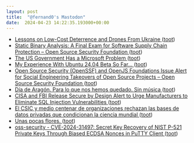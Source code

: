 ```yaml
---
layout: post
title:  "@fernand0's Mastodon"
date:  2024-04-23 14:22:35.193000+00:00
---
```

*  [Lessons on Low-Cost Deterrence and Drones From Ukraine ](https://www.youtube.com/watch?v=1O0sRM-uY7E&amp%3Bfeature=youtu.b) ([toot](https://mastodon.social/@fernand0/112320980922268317))
*  [Static Binary Analysis: A Final Exam for Software Supply Chain Protection – Open Source Security Foundation ](https://openssf.org/blog/2024/04/04/static-binary-analysis-a-final-exam-for-software-supply-chain-protection) ([toot](https://mastodon.social/@fernand0/112320327078422997))
*  [The US Government Has a Microsoft Problem ](https://www.wired.com/story/the-us-government-has-a-microsoft-problem) ([toot](https://mastodon.social/@fernand0/112320011528862712))
*  [My Experience With Ubuntu 24.04 Beta So Far... ](https://news.itsfoss.com/ubuntu-24-04-beta-experience) ([toot](https://mastodon.social/@fernand0/112319820628648799))
*  [Open Source Security (OpenSSF) and OpenJS Foundations Issue Alert for Social Engineering Takeovers of Open Source Projects – Open Source Security Foundation ](https://openssf.org/blog/2024/04/15/open-source-security-openssf-and-openjs-foundations-issue-alert-for-social-engineering-takeovers-of-open-source-projects) ([toot](https://mastodon.social/@fernand0/112319550078035509))
*  [Día de Aragón. Para lo que nos hemos quedado. Sin música ](https://mastodon.social/@fernand0/112319103297518814) ([toot](https://mastodon.social/@fernand0/112319103297518814))
*  [CISA and FBI Release Secure by Design Alert to Urge Manufacturers to Eliminate SQL Injection Vulnerabilities   ](https://www.cisa.gov/news-events/alerts/2024/03/25/cisa-and-fbi-release-secure-design-alert-urge-manufacturers-eliminate-sql-injection-vulnerabilities) ([toot](https://mastodon.social/@fernand0/112317916216639334))
*  [El CSIC y medio centenar de organizaciones rechazan las bases de datos privadas que condicionan la ciencia mundial ](https://elpais.com/ciencia/2024-04-16/el-csic-y-medio-centenar-de-organizaciones-rechazan-las-bases-de-datos-privadas-que-condicionan-la-ciencia-mundial.htm) ([toot](https://mastodon.social/@fernand0/112315989004508319))
*  [Unas pocas flores. ](https://avecesunafoto.wordpress.com/2024/04/22/unas-pocas-flores-2) ([toot](https://mastodon.social/@fernand0/112315892500503355))
*  [oss-security - CVE-2024-31497: Secret Key Recovery of NIST P-521 Private Keys
 Through Biased ECDSA Nonces in PuTTY Client ](https://www.openwall.com/lists/oss-security/2024/04/15/) ([toot](https://mastodon.social/@fernand0/112315887219398368))
